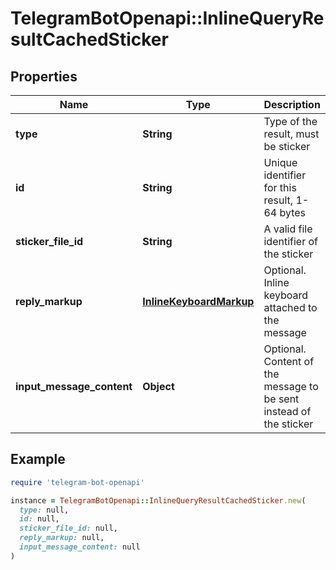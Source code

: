 # TelegramBotOpenapi::InlineQueryResultCachedSticker

## Properties

| Name | Type | Description | Notes |
| ---- | ---- | ----------- | ----- |
| **type** | **String** | Type of the result, must be sticker |  |
| **id** | **String** | Unique identifier for this result, 1-64 bytes |  |
| **sticker_file_id** | **String** | A valid file identifier of the sticker |  |
| **reply_markup** | [**InlineKeyboardMarkup**](InlineKeyboardMarkup.md) | Optional. Inline keyboard attached to the message | [optional] |
| **input_message_content** | **Object** | Optional. Content of the message to be sent instead of the sticker | [optional] |

## Example

```ruby
require 'telegram-bot-openapi'

instance = TelegramBotOpenapi::InlineQueryResultCachedSticker.new(
  type: null,
  id: null,
  sticker_file_id: null,
  reply_markup: null,
  input_message_content: null
)
```

